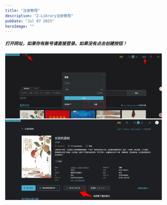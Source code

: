 ```yaml
---
title: "注册教程"
description: "Z-Library注册教程"
pubDate: "Jul 07 2025"
heroImage: ""
---
```


<h5>打开网址，如果你有账号请直接登录。如果没有点击创建按钮！</h5>

![Alt text](/public/fff-2048x850.webp)
![Alt text](/public/c265f6d2-a346-4185-a529-64eaceb111d6-2048x1050.webp)

